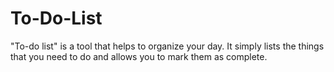 # To-Do-List
"To-do list" is a tool that helps to organize your day. It simply lists the things that you need to do and allows you to mark them as complete. 
